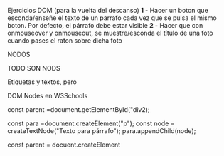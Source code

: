 Ejercicios DOM (para la vuelta del descanso)
**1 -** Hacer un boton que esconda/enseñe el texto de un parrafo cada vez que se pulsa el mismo boton. Por defecto, el párrafo debe estar visible
**2 -** Hacer que con onmouseover y onmouseout, se muestre/esconda el título de una foto cuando pases el raton sobre dicha foto

NODOS

TODO SON NODS

Etiquetas y textos, pero 

DOM Nodes en W3Schools

const parent =document.getElementById("div2);

const para =document.createElement("p");
const node = createTextNode("Texto para párrafo");
para.appendChild(node);

const parent = docuent.createElement

